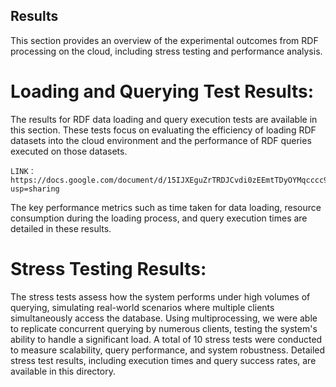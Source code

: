 ## Results

This section provides an overview of the experimental outcomes from RDF processing on the cloud, including stress testing and performance analysis.

# Loading and Querying Test Results:

The results for RDF data loading and query execution tests are available in this section. These tests focus on evaluating the efficiency of loading RDF datasets into the cloud environment and the performance of RDF queries executed on those datasets.

    LINK： https://docs.google.com/document/d/15IJXEguZrTRDJCvdi0zEEmtTDyOYMqcccc9e4b4P6QM/edit?usp=sharing

The key performance metrics such as time taken for data loading, resource consumption during the loading process, and query execution times are detailed in these results.


# Stress Testing Results:

The stress tests assess how the system performs under high volumes of querying, simulating real-world scenarios where multiple clients simultaneously access the database. Using multiprocessing, we were able to replicate concurrent querying by numerous clients, testing the system's ability to handle a significant load. A total of 10 stress tests were conducted to measure scalability, query performance, and system robustness. Detailed stress test results, including execution times and query success rates, are available in this directory.